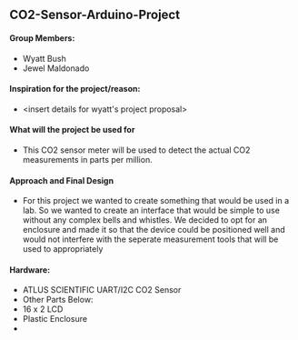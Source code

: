 ## CO2-Sensor-Arduino-Project

#### Group Members:
- Wyatt Bush
- Jewel Maldonado

#### Inspiration for the project/reason:
- <insert details for wyatt's project proposal>
#### What will the project be used for
- This CO2 sensor meter will be used to detect the actual CO2 measurements in parts per million.  
#### Approach and Final Design
- For this project we wanted to create something that would be used in a lab. So we wanted to create an interface that would be simple to use without any complex bells and whistles. We decided to opt for an enclosure and made it so that the device could be positioned well and would not interfere with the seperate measurement tools that will be used to appropriately <finish me>
#### Hardware:
- ATLUS SCIENTIFIC UART/I2C CO2 Sensor
- Other Parts Below:
- 16 x 2 LCD
- Plastic Enclosure
- <finish me>
